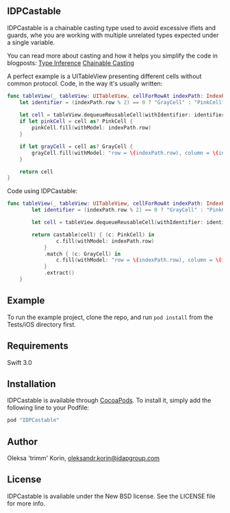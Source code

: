 ## IDPCastable

IDPCastable is a chainable casting type used to avoid excessive iflets and guards, whe you are working with multiple unrelated types expected under a single variable.

You can read more about casting and how it helps you simplify the code in blogposts:
[Type Inference](http://blog.idapgroup.com/type-inference/)
[Chainable Casting](http://blog.idapgroup.com/chainable-casting/)

A perfect example is a UITableView presenting different cells without common protocol.
Code, in the way it's usually written:
```swift
func tableView(_ tableView: UITableView, cellForRowAt indexPath: IndexPath) -> UITableViewCell {
    let identifier = (indexPath.row % 2) == 0 ? "GrayCell" : "PinkCell"
    
    let cell = tableView.dequeueReusableCell(withIdentifier: identifier, for: indexPath)
    if let pinkCell = cell as? PinkCell {
        pinkCell.fill(withModel: indexPath.row)
    }

    if let grayCell = cell as? GrayCell {
        grayCell.fill(withModel: "row = \(indexPath.row), column = \(indexPath.section)")
    }

    return cell
}
```

Code using IDPCastable:
```swift
func tableView(_ tableView: UITableView, cellForRowAt indexPath: IndexPath) -> UITableViewCell {
        let identifier = (indexPath.row % 2) == 0 ? "GrayCell" : "PinkCell"

        let cell = tableView.dequeueReusableCell(withIdentifier: identifier, for: indexPath)

        return castable(cell) { (c: PinkCell) in
                c.fill(withModel: indexPath.row)
            }
            .match { (c: GrayCell) in
                c.fill(withModel: "row = \(indexPath.row), column = \(indexPath.section)")
            }
            .extract()
    }
```

## Example

To run the example project, clone the repo, and run `pod install` from the Tests/iOS directory first.

## Requirements

Swift 3.0

## Installation

IDPCastable is available through [CocoaPods](http://cocoapods.org). To install
it, simply add the following line to your Podfile:

```ruby
pod "IDPCastable"
```

## Author

Oleksa 'trimm' Korin, oleksandr.korin@idapgroup.com

## License

IDPCastable is available under the New BSD license. See the LICENSE file for more info.

